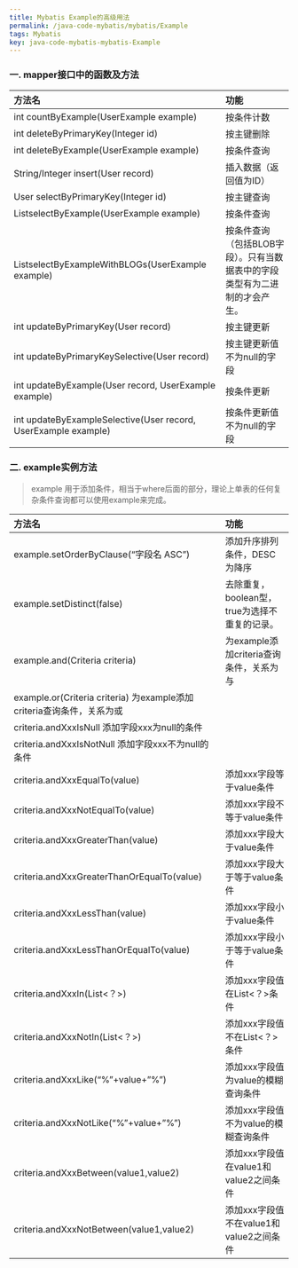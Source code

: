 ```yaml
---
title: Mybatis Example的高级用法
permalink: /java-code-mybatis/mybatis/Example
tags: Mybatis
key: java-code-mybatis-mybatis-Example
---
```


### 一. mapper接口中的函数及方法

|方法名| 功能 |
| :-----| :-----|
|int countByExample(UserExample example)   |	按条件计数   |
|int deleteByPrimaryKey(Integer id)   |	按主键删除   |
|int deleteByExample(UserExample example)   |	按条件查询   |
|String/Integer insert(User record)   |	插入数据（返回值为ID）   |
|User selectByPrimaryKey(Integer id)   |	按主键查询   |
|ListselectByExample(UserExample example)   |	按条件查询   |
|ListselectByExampleWithBLOGs(UserExample example)   |	按条件查询（包括BLOB字段）。只有当数据表中的字段类型有为二进制的才会产生。   |
|int updateByPrimaryKey(User record)   |	按主键更新   |
|int updateByPrimaryKeySelective(User record)   |	按主键更新值不为null的字段   |
|int updateByExample(User record, UserExample example)   |	按条件更新   |
|int updateByExampleSelective(User record, UserExample example)   |	按条件更新值不为null的字段   |

### 二. example实例方法
>example 用于添加条件，相当于where后面的部分，理论上单表的任何复杂条件查询都可以使用example来完成。

|方法名| 功能 |
| :-----| :-----|
|example.setOrderByClause(“字段名 ASC”)   |	添加升序排列条件，DESC为降序   |
|example.setDistinct(false)   | 	去除重复，boolean型，true为选择不重复的记录。   |
|example.and(Criteria criteria)   |	为example添加criteria查询条件，关系为与   |
|example.or(Criteria criteria)	为example添加criteria查询条件，关系为或   |
|criteria.andXxxIsNull	添加字段xxx为null的条件   |
|criteria.andXxxIsNotNull	添加字段xxx不为null的条件   |
|criteria.andXxxEqualTo(value)   |	添加xxx字段等于value条件   |
|criteria.andXxxNotEqualTo(value)   |	添加xxx字段不等于value条件   |
|criteria.andXxxGreaterThan(value)   |	添加xxx字段大于value条件   |
|criteria.andXxxGreaterThanOrEqualTo(value)   |	添加xxx字段大于等于value条件   |
|criteria.andXxxLessThan(value)   |	添加xxx字段小于value条件   |
|criteria.andXxxLessThanOrEqualTo(value)   |	添加xxx字段小于等于value条件   |
|criteria.andXxxIn(List<？>)   |	添加xxx字段值在List<？>条件   |
|criteria.andXxxNotIn(List<？>)   |	添加xxx字段值不在List<？>条件   |
|criteria.andXxxLike(“%”+value+”%”)   |	添加xxx字段值为value的模糊查询条件   |
|criteria.andXxxNotLike(“%”+value+”%”)   |	添加xxx字段值不为value的模糊查询条件   |
|criteria.andXxxBetween(value1,value2)   |	添加xxx字段值在value1和value2之间条件   |
|criteria.andXxxNotBetween(value1,value2)   |	添加xxx字段值不在value1和value2之间条件   |

